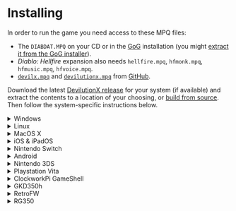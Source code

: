 # Installing

In order to run the game you need access to these MPQ files:
- The `DIABDAT.MPQ` on your CD or in the [GoG](https://www.gog.com/game/diablo) installation (you might [extract it from the GoG installer](https://github.com/diasurgical/devilutionX/wiki/Extracting-the-.MPQs-from-the-GoG-installer)).
- _Diablo: Hellfire_ expansion also needs `hellfire.mpq`, `hfmonk.mpq`, `hfmusic.mpq`, `hfvoice.mpq`.
- [`devilx.mpq`](https://github.com/pionere/devilutionX/raw/master/Packaging/resources/devilx.mpq) and [`devilutionx.mpq`](https://github.com/pionere/devilutionX/raw/master/Packaging/resources/devilutionx.mpq) from [GitHub](https://github.com/pionere/devilutionX/tree/master/Packaging/resources).

Download the latest [DevilutionX release](https://github.com/pionere/devilutionX/releases) for your system (if available) and extract the contents to a location of your choosing, or [build from source](building.md). Then follow the system-specific instructions below.

<details><summary>Windows</summary>

- Copy the MPQ files to the folder containing the DevilutionX exe (or to the data folder, which is normally `%AppData%\diasurgical\devilx`).
- Run `devilutionx.exe`

</details>

<details><summary>Linux</summary>

- Copy the MPQ files to the folder containing the DevilutionX executable (or to the data folder, which may differ depending on distro, version, and security settings, but will normally be `~/.local/share/diasurgical/devilx/`)
- Install [SDL2](https://www.libsdl.org/download-2.0.php), [SDL2_mixer](https://www.libsdl.org/projects/SDL_mixer/):
  - Ubuntu/Debian/Rasbian `sudo apt install libsdl2-2.0-0 libsdl2-mixer-2.0-0`
  - Fedora `sudo dnf install SDL2 SDL2_mixer`
- Run `./devilutionx`

</details>

<details><summary>MacOS X</summary>

- Copy the MPQ files to the folder containing the DevilutionX application (or to the data folder, which is normally `~/Library/Application Support/diasurgical/devilx`
- Double-click `devilutionx`

</details>

<details><summary>iOS & iPadOS</summary>

Certain sideloading applications exist which can let you install IPA packages to your device such as AltStore (https://altstore.io/) and Sideloadly (https://sideloadly.io/). Using such a sideloading application, install the .ipa file to your iDevice.

Once the App is installed, launch it once. It will say that it cannot find the data file (.MPQ). This is ok. Close the game. Do not skip this step as it will create your Documents folder that you will need to access in later steps.

There are 3 way to get install the MPQs. Make sure to have installed the app and have launched it once before attempting to copy over the MPQ files.

Method 1: Using the files.app

- Using the files.app, navigate to "On My iPhone / On My iPad"

![ios_mpq_files01](https://user-images.githubusercontent.com/1339414/145088910-5664aed6-3a53-43f4-8088-834796792f68.png)

- Copy the MPQs to the devilutionx directory. Your directory should look like on the picture below

![ios_mpq_files02](https://user-images.githubusercontent.com/1339414/145089068-2c87887b-58c3-4759-9270-9d8934fe90bb.png)

- Go back to your home screen and launch the game

Method 2: Using Finder (MacOS)

On more recent versions of MacOS, iTunes is no more. Instead you can use Finder to directly copy data to and from your iDevices

- Connect your iDevice to your computer and click on the "Files" tab.

  ![ios_mpq_finder01](https://user-images.githubusercontent.com/1339414/145089218-f5424196-f345-45da-aca6-9c2b2e06cdf0.png)

- Drag and drop the MPQ files on the devilutionx directory

Method 3: Using iTunes (Windows and older MacOS)

- Connect you iDevice to your computer and launch iTunes

- Click on your device and in the files tab drag and drop the MPQ files to the devilutionx directory

</details>

<details><summary>Nintendo Switch</summary>

- Download and unzip [devilutionx-switch.zip](https://github.com/diasurgical/devilutionX/releases/latest/download/devilutionx-switch.zip).
- Copy `devilutionx.nro` in into `/switch/devilutionx`
- Copy the MPQ files to `/switch/devilutionx`.
- Launch `devilutionx.nro` by holding R the installed game. Do not use the album to launch, if you use the album, the homebrew will only have a small amount of memory available, and the touch keyboard won't work. This is true for all homebrew, not just DevilutionX.

[Nintendo Switch manual](/docs/manual/platforms/switch.md)

</details>

<details><summary>Android</summary>

- Copy the APK file to device and tap on it on device's file explorer or install via `adb install` (if USB debugging is enabled on device).
- Place the MPQ-files in `/sdcard/Android/data/org.diasurgical.devilutionx/files` folder

</details>

<details><summary>Nintendo 3DS</summary>

Download [devilutionx.cia](https://github.com/diasurgical/devilutionX/releases/latest/download/devilutionx-3ds.cia) and place it on your SD card.
This file will be used later to install the game on the 3DS console.

Copy the MPQ files to the `devilutionx` subfolder under the `3ds` folder on your SD card (`/3ds/devilutionx`). The game will read these files from this location.

Put the SD card back into the 3DS console and then power it on.
Use a title manager such as [FBI](https://github.com/Steveice10/FBI) to install `devilutionx.cia`.
You will no longer need `devilutionx.cia` after this step, and so it can be removed after the installation.

[Nintendo 3DS manual](/docs/manual/platforms/3ds.md)

</details>

<details><summary>Playstation Vita</summary>

- Install [devilutionx.vpk](https://github.com/diasurgical/devilutionX/releases/latest/download/devilutionx-vita.vpk)
- Copy the MPQ files to `ux0:/data/diasurgical/devilution/`.

[Playstation Vita manual](/docs/manual/platforms/vita.md)

</details>

<details><summary>ClockworkPi GameShell</summary>

- Copy the `__init__.py` to a newly created folder under /home/cpi/apps/Menu and run it from the menu. The folder then symbolizes the devilutionX icon.
- From this menu, you can press 'X' to clone the git repository for devilutionX and compile the code. Dependencies are installed automatically (cmake and SDL development packages).
- Once installed, 'X' pulls the updated code and does the compiling. Note that any changes made locally to the source are reverted before pulling.
- When the compile is finished, Copy the MPQ files to `/home/cpi/.local/share/diasurgical/devilution/`
- You can now play the game from the same icon.

</details>

<details><summary>GKD350h</summary>

- Copy [devilutionx-gkd350h.opk](https://github.com/diasurgical/devilutionX/releases/download/1.0.1/devilutionx-gkd350h.opk) to `/media/data/apps` or `/media/sdcard/apps/`.
- Copy the MPQ files to `/usr/local/home/.local/share/diasurgical/devilution/`

</details>

<details><summary>RetroFW</summary>

**Requires RetroFW 2.0+.**

- Copy the OPK file to the apps directory.
- Copy the MPQ files to `~/.local/share/diasurgical/devilution`

`~` is your home directory, `/home/retrofw` by default.

[RetroFW manual](/docs/manual/platforms/retrofw.md)

</details>

<details><summary>RG350</summary>

**Requires firmware v1.5+**

- Copy the OPK file to `/media/sdcard/APPS/`.
- Copy the MPQ files to `/media/home/.local/share/diasurgical/devilution/`

 **NOTE:** You can copy the MPQ files to sdcard instead and create a symlink at the expected location. To do this, SSH into your RG350 and run:

 ~~~bash
 ln -sf /media/sdcard/<path_to_MPQ> /media/home/.local/share/diasurgical/devilution/<MPQ>
 ~~~

[RG350 manual](/docs/manual/platforms/rg350.md)

</details>
